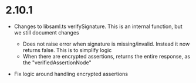 # 2.10.1

* Changes to libsaml.ts verifySignature. This is an internal function, but we still document changes
  - Does not raise error when signature is missing/invalid. Instead it now returns false. This is to simplify logic
  - When there are encrypted assertions, returns the entire response, as the "verifiedAssertionNode"

* Fix logic around handling encrypted assertions
